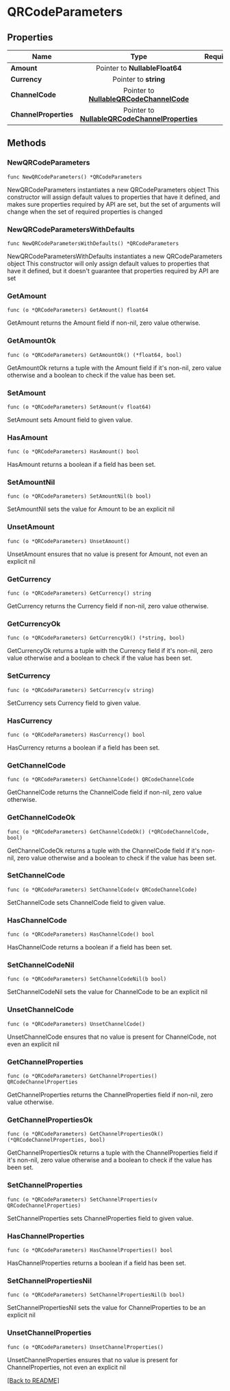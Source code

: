 # QRCodeParameters


## Properties
| Name | Type | Required | Description | Examples |
|------------|:-------------:|:-------------:|-------------|:-------------:|
| **Amount** | Pointer to **NullableFloat64** |  |  |  |
| **Currency** | Pointer to **string** |  |  |  |
| **ChannelCode** | Pointer to [**NullableQRCodeChannelCode**](QRCodeChannelCode.md) |  |  |  |
| **ChannelProperties** | Pointer to [**NullableQRCodeChannelProperties**](QRCodeChannelProperties.md) |  |  |  |

## Methods

### NewQRCodeParameters

`func NewQRCodeParameters() *QRCodeParameters`

NewQRCodeParameters instantiates a new QRCodeParameters object
This constructor will assign default values to properties that have it defined,
and makes sure properties required by API are set, but the set of arguments
will change when the set of required properties is changed

### NewQRCodeParametersWithDefaults

`func NewQRCodeParametersWithDefaults() *QRCodeParameters`

NewQRCodeParametersWithDefaults instantiates a new QRCodeParameters object
This constructor will only assign default values to properties that have it defined,
but it doesn't guarantee that properties required by API are set

### GetAmount

`func (o *QRCodeParameters) GetAmount() float64`

GetAmount returns the Amount field if non-nil, zero value otherwise.

### GetAmountOk

`func (o *QRCodeParameters) GetAmountOk() (*float64, bool)`

GetAmountOk returns a tuple with the Amount field if it's non-nil, zero value otherwise
and a boolean to check if the value has been set.

### SetAmount

`func (o *QRCodeParameters) SetAmount(v float64)`

SetAmount sets Amount field to given value.

### HasAmount

`func (o *QRCodeParameters) HasAmount() bool`

HasAmount returns a boolean if a field has been set.

### SetAmountNil

`func (o *QRCodeParameters) SetAmountNil(b bool)`

 SetAmountNil sets the value for Amount to be an explicit nil

### UnsetAmount
`func (o *QRCodeParameters) UnsetAmount()`

UnsetAmount ensures that no value is present for Amount, not even an explicit nil
### GetCurrency

`func (o *QRCodeParameters) GetCurrency() string`

GetCurrency returns the Currency field if non-nil, zero value otherwise.

### GetCurrencyOk

`func (o *QRCodeParameters) GetCurrencyOk() (*string, bool)`

GetCurrencyOk returns a tuple with the Currency field if it's non-nil, zero value otherwise
and a boolean to check if the value has been set.

### SetCurrency

`func (o *QRCodeParameters) SetCurrency(v string)`

SetCurrency sets Currency field to given value.

### HasCurrency

`func (o *QRCodeParameters) HasCurrency() bool`

HasCurrency returns a boolean if a field has been set.

### GetChannelCode

`func (o *QRCodeParameters) GetChannelCode() QRCodeChannelCode`

GetChannelCode returns the ChannelCode field if non-nil, zero value otherwise.

### GetChannelCodeOk

`func (o *QRCodeParameters) GetChannelCodeOk() (*QRCodeChannelCode, bool)`

GetChannelCodeOk returns a tuple with the ChannelCode field if it's non-nil, zero value otherwise
and a boolean to check if the value has been set.

### SetChannelCode

`func (o *QRCodeParameters) SetChannelCode(v QRCodeChannelCode)`

SetChannelCode sets ChannelCode field to given value.

### HasChannelCode

`func (o *QRCodeParameters) HasChannelCode() bool`

HasChannelCode returns a boolean if a field has been set.

### SetChannelCodeNil

`func (o *QRCodeParameters) SetChannelCodeNil(b bool)`

 SetChannelCodeNil sets the value for ChannelCode to be an explicit nil

### UnsetChannelCode
`func (o *QRCodeParameters) UnsetChannelCode()`

UnsetChannelCode ensures that no value is present for ChannelCode, not even an explicit nil
### GetChannelProperties

`func (o *QRCodeParameters) GetChannelProperties() QRCodeChannelProperties`

GetChannelProperties returns the ChannelProperties field if non-nil, zero value otherwise.

### GetChannelPropertiesOk

`func (o *QRCodeParameters) GetChannelPropertiesOk() (*QRCodeChannelProperties, bool)`

GetChannelPropertiesOk returns a tuple with the ChannelProperties field if it's non-nil, zero value otherwise
and a boolean to check if the value has been set.

### SetChannelProperties

`func (o *QRCodeParameters) SetChannelProperties(v QRCodeChannelProperties)`

SetChannelProperties sets ChannelProperties field to given value.

### HasChannelProperties

`func (o *QRCodeParameters) HasChannelProperties() bool`

HasChannelProperties returns a boolean if a field has been set.

### SetChannelPropertiesNil

`func (o *QRCodeParameters) SetChannelPropertiesNil(b bool)`

 SetChannelPropertiesNil sets the value for ChannelProperties to be an explicit nil

### UnsetChannelProperties
`func (o *QRCodeParameters) UnsetChannelProperties()`

UnsetChannelProperties ensures that no value is present for ChannelProperties, not even an explicit nil

[[Back to README]](../../README.md)



